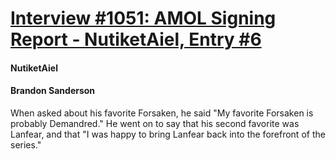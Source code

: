 # [Interview #1051: AMOL Signing Report - NutiketAiel, Entry #6](https://www.theoryland.com/intvmain.php?i=1051#6)

#### NutiketAiel

#### Brandon Sanderson

When asked about his favorite Forsaken, he said "My favorite Forsaken is probably Demandred." He went on to say that his second favorite was Lanfear, and that "I was happy to bring Lanfear back into the forefront of the series."


